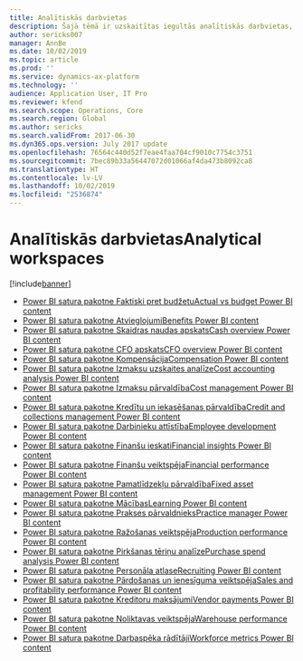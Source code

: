 ```yaml
---
title: Analītiskās darbvietas
description: Šajā tēmā ir uzskaitītas iegultās analītiskās darbvietas, kas ir pieejamas, kā arī ir norādīti resursi, kur par tām varat uzzināt vairāk.
author: sericks007
manager: AnnBe
ms.date: 10/02/2019
ms.topic: article
ms.prod: ''
ms.service: dynamics-ax-platform
ms.technology: ''
audience: Application User, IT Pro
ms.reviewer: kfend
ms.search.scope: Operations, Core
ms.search.region: Global
ms.author: sericks
ms.search.validFrom: 2017-06-30
ms.dyn365.ops.version: July 2017 update
ms.openlocfilehash: 76564c440d52f7eae4faa704cf9010c7754c3751
ms.sourcegitcommit: 7bec89b33a56447072d01066af4da473b8092ca8
ms.translationtype: HT
ms.contentlocale: lv-LV
ms.lasthandoff: 10/02/2019
ms.locfileid: "2536874"
---
```

# <a name="analytical-workspaces"></a><span data-ttu-id="71a8a-103">Analītiskās darbvietas</span><span class="sxs-lookup"><span data-stu-id="71a8a-103">Analytical workspaces</span></span>
[!include[banner](../includes/banner.md)]

- [<span data-ttu-id="71a8a-104">Power BI satura pakotne Faktiski pret budžetu</span><span class="sxs-lookup"><span data-stu-id="71a8a-104">Actual vs budget Power BI content</span></span>](ledger-budgets-power-bi.md)
- [<span data-ttu-id="71a8a-105">Power BI satura pakotne Atvieglojumi</span><span class="sxs-lookup"><span data-stu-id="71a8a-105">Benefits Power BI content</span></span>](benefits-power-bi.md)
- [<span data-ttu-id="71a8a-106">Power BI satura pakotne Skaidras naudas apskats</span><span class="sxs-lookup"><span data-stu-id="71a8a-106">Cash overview Power BI content</span></span>](../../../finance/cash-bank-management/Cash-Overview-Power-BI-content.md)
- [<span data-ttu-id="71a8a-107">Power BI satura pakotne CFO apskats</span><span class="sxs-lookup"><span data-stu-id="71a8a-107">CFO overview Power BI content</span></span>](CFO-power-bi.md)
- [<span data-ttu-id="71a8a-108">Power BI satura pakotne Kompensācija</span><span class="sxs-lookup"><span data-stu-id="71a8a-108">Compensation Power BI content</span></span>](compensation-power-bi.md)
- [<span data-ttu-id="71a8a-109">Power BI satura pakotne Izmaksu uzskaites analīze</span><span class="sxs-lookup"><span data-stu-id="71a8a-109">Cost accounting analysis Power BI content</span></span>](cost-accounting-analysis-content-pack.md) 
- [<span data-ttu-id="71a8a-110">Power BI satura pakotne Izmaksu pārvaldība</span><span class="sxs-lookup"><span data-stu-id="71a8a-110">Cost management Power BI content</span></span>](cost-management-content-pack.md)
- [<span data-ttu-id="71a8a-111">Power BI satura pakotne Kredītu un iekasēšanas pārvaldība</span><span class="sxs-lookup"><span data-stu-id="71a8a-111">Credit and collections management Power BI content</span></span>](../../../finance/accounts-receivable/credit-collections-power-bi.md)
- [<span data-ttu-id="71a8a-112">Power BI satura pakotne Darbinieku attīstība</span><span class="sxs-lookup"><span data-stu-id="71a8a-112">Employee development Power BI content</span></span>](employee-development-PBI.md) 
- [<span data-ttu-id="71a8a-113">Power BI satura pakotne Finanšu ieskati</span><span class="sxs-lookup"><span data-stu-id="71a8a-113">Financial insights Power BI content</span></span>](financial-insights.md)
- [<span data-ttu-id="71a8a-114">Power BI satura pakotne Finanšu veiktspēja</span><span class="sxs-lookup"><span data-stu-id="71a8a-114">Financial performance Power BI content</span></span>](financial-performance-power-bi-content-pack.md)
- [<span data-ttu-id="71a8a-115">Power BI satura pakotne Pamatlīdzekļu pārvaldība</span><span class="sxs-lookup"><span data-stu-id="71a8a-115">Fixed asset management Power BI content</span></span>](../../../finance/fixed-assets/Fixed-asset-management-workspace.md)
- [<span data-ttu-id="71a8a-116">Power BI satura pakotne Mācības</span><span class="sxs-lookup"><span data-stu-id="71a8a-116">Learning Power BI content</span></span>](learning-power-bi.md)
- [<span data-ttu-id="71a8a-117">Power BI satura pakotne Prakses pārvaldnieks</span><span class="sxs-lookup"><span data-stu-id="71a8a-117">Practice manager Power BI content</span></span>](practice-manager-power-bi.md)
- [<span data-ttu-id="71a8a-118">Power BI satura pakotne Ražošanas veiktspēja</span><span class="sxs-lookup"><span data-stu-id="71a8a-118">Production performance Power BI content</span></span>](production-performance-power-bi.md)
- [<span data-ttu-id="71a8a-119">Power BI satura pakotne Pirkšanas tēriņu analīze</span><span class="sxs-lookup"><span data-stu-id="71a8a-119">Purchase spend analysis Power BI content</span></span>](purchase-content-pack-for-power-bi.md) 
- [<span data-ttu-id="71a8a-120">Power BI satura pakotne Personāla atlase</span><span class="sxs-lookup"><span data-stu-id="71a8a-120">Recruiting Power BI content</span></span>](recruiting-analysis-power-bi-content-pack.md) 
- [<span data-ttu-id="71a8a-121">Power BI satura pakotne Pārdošanas un ienesīguma veiktspēja</span><span class="sxs-lookup"><span data-stu-id="71a8a-121">Sales and profitability performance Power BI content</span></span>](sales-profitability-performance-content-pack.md)
- [<span data-ttu-id="71a8a-122">Power BI satura pakotne Kreditoru maksājumi</span><span class="sxs-lookup"><span data-stu-id="71a8a-122">Vendor payments Power BI content</span></span>](../../../finance/accounts-payable/Vendor-payments-workspace.md)
- [<span data-ttu-id="71a8a-123">Power BI satura pakotne Noliktavas veiktspēja</span><span class="sxs-lookup"><span data-stu-id="71a8a-123">Warehouse performance Power BI content</span></span>](warehouse-power-bi-content.md)
- [<span data-ttu-id="71a8a-124">Power BI satura pakotne Darbaspēka rādītāji</span><span class="sxs-lookup"><span data-stu-id="71a8a-124">Workforce metrics Power BI content</span></span>](workforce-analysis-power-bi-content-pack.md)
